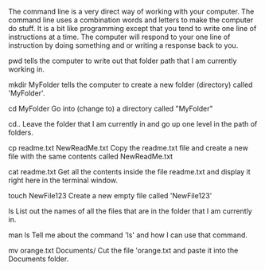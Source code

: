 The command line is a very direct way of working with your computer. The command line uses a combination words and letters to make the computer do stuff. It is a bit like programming except that you tend to write one line of instructions at a time. The computer will respond to your one line of instruction by doing something and or writing a response back to you.

pwd
tells the computer to write out that folder path that I am currently working in.

mkdir MyFolder
tells the computer to create a new folder (directory) called 'MyFolder'.

cd MyFolder
Go into (change to) a directory called "MyFolder"

cd..
Leave the folder that I am currently in and go up one level in the path of folders.

cp readme.txt NewReadMe.txt
Copy the readme.txt file and create a new file with the same contents called NewReadMe.txt

cat readme.txt
Get all the contents inside the file readme.txt and display it right here in the terminal window.

touch NewFile123
Create a new empty file called 'NewFile123'

ls
List out the names of all the files that are in the folder that I am currently in.

man ls
Tell me about the command 'ls' and how I can use that command.

mv orange.txt Documents/
Cut the file 'orange.txt and paste it into the Documents folder.
